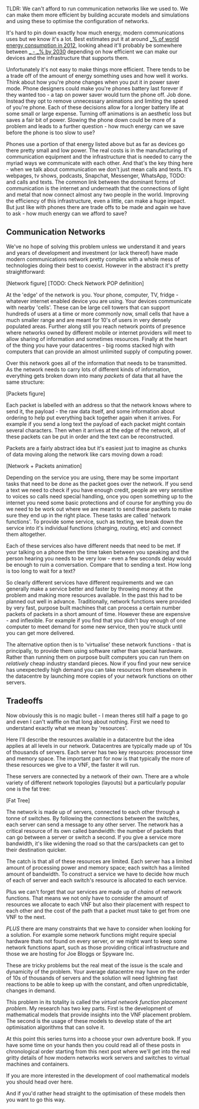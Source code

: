 TLDR: We can't afford to run communication networks like we used to. We can make them more efficient by building accurate models and simulations and using these to optimise the configuration of networks.

It's hard to pin down exactly how much energy, modern communications uses but we know it's a lot. Best estimates put it at around [\_% of world energy consumption in 2012](http://www.internet-science.eu/sites/eins/files/biblio/oe-20-26-B513.pdf), looking ahead it'll probably be somewhere between [_ - _% by 2030](http://www.mdpi.com/2078-1547/6/1/117/htm) depending on how efficient we can make our devices and the infrastructure that supports them.

Unfortunately it's not easy to make things more efficient. There tends to be a trade off of the amount of energy something uses and how well it works. Think about how you're phone changes when you put it in power saver mode. Phone designers could make you're phones battery last forever if they wanted too - a tap on power saver would turn the phone off. Job done. Instead they opt to remove unnecessary animations and limiting the speed of you're phone. Each of these decisions allow for a longer battery life at some small or large expense. Turning off animations is an aesthetic loss but saves a fair bit of power. Slowing the phone down could be more of a problem and leads to a further question - how much energy can we save before the phone is too slow to use?

Phones use a portion of that energy listed above but as far as devices go there pretty small and low power. The real costs is in the manufacturing of communication equipment and the infrastructure that is needed to carry the myriad ways we communicate with each other. And that's the key thing here - when we talk about communication we don't just mean calls and texts. It's webpages, tv shows, podcasts, Snapchat, Messenger, WhatsApp, TODO: and calls and texts. The common link between the dominant forms of communication is the internet and underneath that the connections of light and metal that now connect almost any two people in the world. Improving the efficiency of this infrastructure, even a little, can make a huge impact. But just like with phones there are trade offs to be made and again we have to ask - how much energy can we afford to save? 

## Communication Networks

We've no hope of solving this problem unless we understand it and years and years of development and investment (or lack thereof) have made modern communications network pretty complex with a whole mess of technologies doing their best to coexist. However in the abstract it's pretty straightforward:

[Network figure]
[TODO: Check Network POP definition]

At the 'edge' of the network is you. Your phone, computer, TV, fridge - whatever internet enabled device you are using. Your devices communicate with nearby 'cells'. These can be large cell towers that can support hundreds of users at a time or more commonly now, small cells that have a much smaller range and are meant for 10's of users in very densely populated areas. Further along still you reach network points of presence where networks owned by different mobile or internet providers will meet to allow sharing of information and sometimes resources. Finally at the heart of the thing you have your datacentres - big rooms stacked high with computers that can provide an almost unlimited supply of computing power.

Over this network goes all of the information that needs to be transmitted. As the network needs to carry lots of different kinds of information, everything gets broken down into many *packets* of data that all have the same structure:

[Packets figure]

Each packet is labelled with an address so that the network knows where to send it, the payload - the raw data itself, and some information about ordering to help put everything back together again when it arrives. For example if you send a long text the payload of each packet might contain several characters. Then when it arrives at the edge of the network, all of these packets can be put in order and the text can be reconstructed.

Packets are a fairly abstract idea but it's easiest just to imagine as chunks of data moving along the network like cars moving down a road:

[Network + Packets animation]

Depending on the service you are using, there may be some important tasks that need to be done as the packet goes over the network. If you send a text we need to check if you have enough credit, people are very sensitive to voices so calls need special handling, once you open something up to the internet you need some basic protections and of course for anything you do we need to be work out where we are meant to send these packets to make sure they end up in the right place. These tasks are called 'network functions'. To provide some service, such as texting, we break down the service into it's individual functions (charging, routing, etc) and connect them altogether.

Each of these services also have different needs that need to be met. If your talking on a phone then the time taken between you speaking and the person hearing you needs to be very low - even a few seconds delay would be enough to ruin a conversation. Compare that to  sending a text. How long is too long to wait for a text?

So clearly different services have different requirements and we can generally make a service better and faster by throwing money at the problem and making more resources available. In the past this had to be planned out well in advance. Traditionally, network functions were provided by very fast, purpose built machines that can process a certain number packets of packets in a short amount of time. However these are expensive - and inflexible. For example if you find that you didn't buy enough of one computer to meet demand for some new service, then you're stuck until you can get more delivered.

The alternative option then is to 'virtualise' these network functions - that is principally, to provide them using software rather than special hardware. Rather than running them on purpose built computers you can run them on *relatively* cheap industry standard pieces. Now if you find your new service has unexpectedly high demand you can take resources from elsewhere in the datacentre by launching more copies of your network functions on other servers.

## Tradeoffs
Now obviously this is no magic bullet - I mean theres still half a page to go and even I can't waffle on that long about nothing. First we need to understand exactly what we mean by 'resources'.

Here I'll describe the resources available in a datacentre but the idea applies at all levels in our network. Datacentres are typically made up of 10s of thousands of servers. Each server has two key resources: processor time and memory space. The important part for now is that typically the more of these resources we give to a VNF, the faster it will run.

These servers are connected by a network of their own. There are a whole variety of different network topologies (layouts) but a particularly popular one is the fat tree:

[Fat Tree]

The network is made up of servers, connected to each other through a tonne of switches. By following the connections between the switches, each server can send a message to any other server. The network has a critical resource of its own called bandwidth: the number of packets that can go between a server or switch a second. If you give a service more bandwidth, it's like widening the road so that the cars/packets can get to their destination quicker.

The catch is that all of these resources are limited. Each server has a limited amount of processing power and memory space; each switch has a limited amount of bandwidth. To construct a service we have to decide how much of each of server and each switch's resource is allocated to each service.

Plus we can't forget that our services are made up of *chains* of network functions. That means we not only have to consider the amount of resources we allocate to each VNF but also their placement with respect to each other and the cost of the path that a packet must take to get from one VNF to the next.

*PLUS* there are many constraints that we have to consider when looking for a solution. For example some network functions might require special hardware thats not found on every server, or we might want to keep some network functions apart, such as those providing critical infrastructure and those we are hosting for Joe Bloggs or Spyware Inc.

These are tricky problems but the real meat of the issue is the scale and dynamicity of the problem. Your average datacentre may have on the order of 10s of thousands of servers and the solution will need lightning fast reactions to be able to keep up with the constant, and often unpredictable, changes in demand.

This problem in its totality is called the *virtual network function placement problem*. My research has two key parts. First is the development of mathematical models that provide insights into the VNF placement problem. The second is the usage of these models to develop state of the art optimisation algorithms that can solve it. 

At this point this series turns into a choose your own adventure book. If you have some time on your hands then you could read all of these posts in chronological order starting from this next post where we'll get into the real gritty details of how modern networks work servers and switches to virtual machines and containers.

If you are more interested in the development of cool mathematical models you should head over here.

And if you'd rather head straight to the optimisation of these models then you want to go this way.